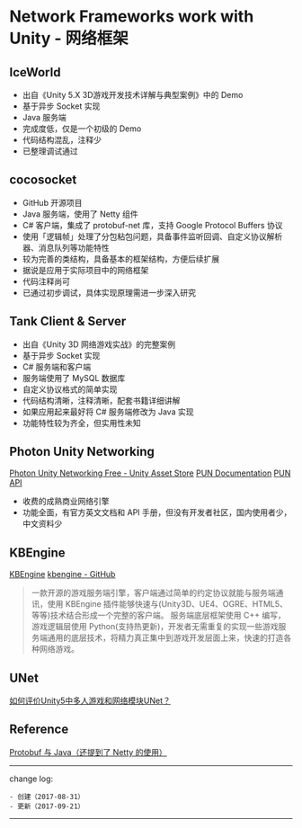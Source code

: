 # Network Frameworks work with Unity - 网络框架

## IceWorld

* 出自《Unity 5.X 3D游戏开发技术详解与典型案例》中的 Demo
* 基于异步 Socket 实现
* Java 服务端
* 完成度低，仅是一个初级的 Demo
* 代码结构混乱，注释少
* 已整理调试通过

## cocosocket

* GitHub 开源项目
* Java 服务端，使用了 Netty 组件
* C# 客户端，集成了 protobuf-net 库，支持 Google Protocol Buffers 协议
* 使用「逻辑帧」处理了分包粘包问题，具备事件监听回调、自定义协议解析器、消息队列等功能特性
* 较为完善的类结构，具备基本的框架结构，方便后续扩展
* 据说是应用于实际项目中的网络框架
* 代码注释尚可
* 已通过初步调试，具体实现原理需进一步深入研究

## Tank Client & Server

* 出自《Unity 3D 网络游戏实战》的完整案例
* 基于异步 Socket 实现
* C# 服务端和客户端
* 服务端使用了 MySQL 数据库
* 自定义协议格式的简单实现
* 代码结构清晰，注释清晰，配套书籍详细讲解
* 如果应用起来最好将 C# 服务端修改为 Java 实现
* 功能特性较为齐全，但实用性未知

## Photon Unity Networking

[Photon Unity Networking Free - Unity Asset Store](https://www.assetstore.unity3d.com/cn/#!/content/1786)
[PUN Documentation](https://doc.photonengine.com/en-us/pun/current/getting-started/pun-intro)
[PUN API](https://github.com/Caizc/learn-photon-truesync)

* 收费的成熟商业网络引擎
* 功能全面，有官方英文文档和 API 手册，但没有开发者社区，国内使用者少，中文资料少

## KBEngine

[KBEngine](http://kbengine.org/cn/)
[kbengine - GitHub](https://github.com/kbengine/kbengine)

> 一款开源的游戏服务端引擎，客户端通过简单的约定协议就能与服务端通讯，使用 KBEngine 插件能够快速与(Unity3D、UE4、OGRE、HTML5、等等)技术结合形成一个完整的客户端。 服务端底层框架使用 C++ 编写，游戏逻辑层使用 Python(支持热更新)，开发者无需重复的实现一些游戏服务端通用的底层技术，将精力真正集中到游戏开发层面上来，快速的打造各种网络游戏。

## UNet

[如何评价Unity5中多人游戏和网络模块UNet？](https://www.zhihu.com/question/38842804)

## Reference

[Protobuf 与 Java（还提到了 Netty 的使用）](http://shift-alt-ctrl.iteye.com/blog/2210885)

---

change log: 

	- 创建（2017-08-31）
	- 更新（2017-09-21）

---


